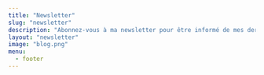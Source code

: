 ```yaml
---
title: "Newsletter"
slug: "newsletter"
description: "Abonnez-vous à ma newsletter pour être informé de mes derniers articles de blog, des sorties techniques et du contenu exclusif. Restez en avance dans le jeu du code !"
layout: "newsletter"
image: "blog.png"
menu:
  - footer
---
```


